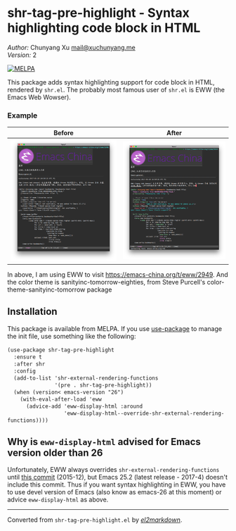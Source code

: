 # shr-tag-pre-highlight - Syntax highlighting code block in HTML

*Author:* Chunyang Xu <mail@xuchunyang.me><br>
*Version:* 2<br>

[![MELPA](https://melpa.org/packages/shr-tag-pre-highlight-badge.svg)](https://melpa.org/#/shr-tag-pre-highlight)

This package adds syntax highlighting support for code block in
HTML, rendered by `shr.el`.  The probably most famous user of
`shr.el` is EWW (the Emacs Web Wowser).

### Example

| Before               | After                                 |
| ------               | -----                                 |
| ![](eww-default.png) | ![](eww-with-syntax-highlighting.png) |

In above, I am using EWW to visit
https://emacs-china.org/t/eww/2949. And the color theme is
sanityinc-tomorrow-eighties, from Steve Purcell's
color-theme-sanityinc-tomorrow package

## Installation

This package is available from MELPA. If you use
[use-package](https://github.com/jwiegley/use-package) to manage the init
file, use something like the following:

    (use-package shr-tag-pre-highlight
      :ensure t
      :after shr
      :config
      (add-to-list 'shr-external-rendering-functions
                   '(pre . shr-tag-pre-highlight))
      (when (version< emacs-version "26")
        (with-eval-after-load 'eww
          (advice-add 'eww-display-html :around
                      'eww-display-html--override-shr-external-rendering-functions))))

## Why is `eww-display-html` advised for Emacs version older than 26

Unfortunately, EWW always overrides
`shr-external-rendering-functions` until
[this commit](http://git.savannah.gnu.org/cgit/emacs.git/commit/?id=45ebbc0301c8514a5f3215f45981c787cb26f915)
(2015-12), but Emacs 25.2 (latest release - 2017-4) doesn't include
this commit.  Thus if you want syntax highlighting in EWW, you have
to use devel version of Emacs (also know as emacs-26 at this
moment) or advice `eww-display-html` as above.


---
Converted from `shr-tag-pre-highlight.el` by [*el2markdown*](https://github.com/Lindydancer/el2markdown).
